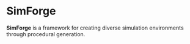 # SimForge

**SimForge** is a framework for creating diverse simulation environments through procedural generation.
